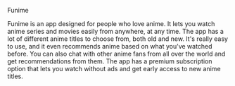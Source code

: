 Funime

Funime is an app designed for people who love anime. It lets you watch anime series and movies easily from anywhere, at any time. The app has a lot of different anime titles to choose from, both old and new. It's really easy to use, and it even recommends anime based on what you've watched before. You can also chat with other anime fans from all over the world and get recommendations from them. The app has a premium subscription option that lets you watch without ads and get early access to new anime titles.
